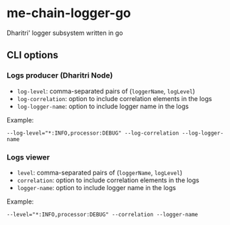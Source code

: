 # me-chain-logger-go

Dharitri' logger subsystem written in go

## CLI options

### Logs producer (Dharitri Node)

- `log-level`: comma-separated pairs of (`loggerName`, `logLevel`)
- `log-correlation`: option to include correlation elements in the logs
- `log-logger-name`: option to include logger name in the logs

Example:

```
--log-level="*:INFO,processor:DEBUG" --log-correlation --log-logger-name
```

### Logs viewer

- `level`: comma-separated pairs of (`loggerName`, `logLevel`)
- `correlation`: option to include correlation elements in the logs
- `logger-name`: option to include logger name in the logs

Example:

```
--level="*:INFO,processor:DEBUG" --correlation --logger-name
```
